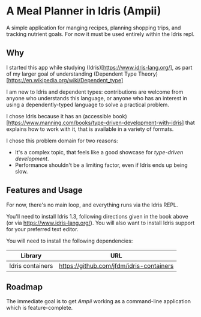 # A Meal Planner in Idris (Ampii)

A simple application for manging recipes, planning shopping trips, and
tracking nutrient goals. For now it must be used entirely within the
Idris repl.

## Why

I started this app while studying
(Idris)[https://www.idris-lang.org/], as part of my larger goal of
understanding (Dependent Type
Theory)[https://en.wikipedia.org/wiki/Dependent_type]

I am new to Idris and dependent types: contributions are welcome from
anyone who understands this language, or anyone who has an interest in
using a dependently-typed language to solve a practical problem.

I chose Idris because it has an (accessible
book)[https://www.manning.com/books/type-driven-development-with-idris]
that explains how to work with it, that is available in a variety of
formats.

I chose this problem domain for two reasons:
- It's a complex topic, that feels like a good showcase for *type-driven development*.
- Performance shouldn't be a limiting factor, even if Idris ends up being slow.

## Features and Usage

For now, there's no main loop, and everything runs via the Idris REPL.

You'll need to install Idris 1.3, following directions given in the
book above (or via https://www.idris-lang.org/). You will also want to
install Idris support for your preferred text editor.

You will need to install the following dependencies:

| Library          | URL                                      |
|------------------|------------------------------------------|
| Idris containers | https://github.com/jfdm/idris-containers |


## Roadmap

The immediate goal is to get *Ampii* working as a command-line
application which is feature-complete.

